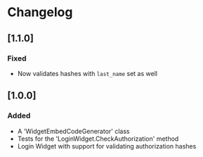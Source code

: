 # Changelog


## [1.1.0]

### Fixed

- Now validates hashes with `last_name` set as well

## [1.0.0]

### Added

- A 'WidgetEmbedCodeGenerator' class
- Tests for the 'LoginWidget.CheckAuthorization' method
- Login Widget with support for validating authorization hashes

